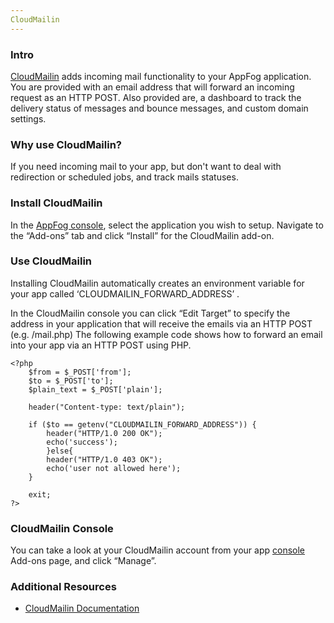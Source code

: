 ```yaml
---
CloudMailin
---
```


### Intro

[CloudMailin](http://www.cloudmailin.com/) adds incoming mail functionality to your AppFog application. You are provided with an email address that will forward an incoming request as an HTTP POST. Also provided are, a dashboard to track the delivery status of messages and bounce messages, and custom domain settings.

### Why use CloudMailin?

If you need incoming mail to your app, but don't want to deal with redirection or scheduled jobs, and track mails statuses.

### Install CloudMailin

In the [AppFog console](https://console.appfog.com/), select the application you wish to setup.
Navigate to the “Add-ons” tab and click “Install” for the CloudMailin add-on.

### Use CloudMailin

Installing CloudMailin automatically creates an environment variable for your app called ‘CLOUDMAILIN_FORWARD_ADDRESS’ .

In the CloudMailin console you can click “Edit Target” to specify the address in your application that will receive the emails via an HTTP POST (e.g. /mail.php)
The following example code shows how to forward an email into your app via an HTTP POST using PHP.

    <?php
        $from = $_POST['from'];
        $to = $_POST['to'];
        $plain_text = $_POST['plain'];

        header("Content-type: text/plain");

        if ($to == getenv("CLOUDMAILIN_FORWARD_ADDRESS")) {
            header("HTTP/1.0 200 OK");
            echo('success');
            }else{
            header("HTTP/1.0 403 OK");
            echo('user not allowed here');
        }

        exit;
    ?>

### CloudMailin Console

You can take a look at your CloudMailin account from your app [console](https://console.appfog.com/) Add-ons page, and click “Manage”.

### Additional Resources

* [CloudMailin Documentation](http://docs.cloudmailin.com/)



